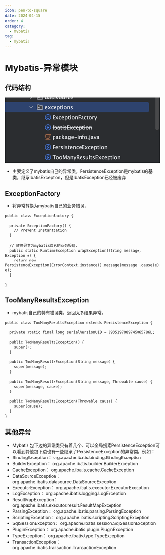 ```yaml
---
icon: pen-to-square
date: 2024-04-15
order: 4
category:
  - mybatis
tag:
  - mybatis
---
```

# Mybatis-异常模块

## 代码结构

![image-20240415213702096](images/image-20240415213702096.png)

- 主要定义了mybatis自己的异常类，PersistenceException是mybatis的基类，继承IbatisException，但是IbatisException已经被废弃

##  ExceptionFactory

- 将异常转换为mybatis自己的业务错误，

```
public class ExceptionFactory {

  private ExceptionFactory() {
    // Prevent Instantiation
  }

  // 转换异常为mybatis自己的业务报错，
  public static RuntimeException wrapException(String message, Exception e) {
    return new PersistenceException(ErrorContext.instance().message(message).cause(e).toString(), e);
  }

}
```

##  TooManyResultsException

- mybatis自己的特有错误类，返回太多结果异常。

```
public class TooManyResultsException extends PersistenceException {

  private static final long serialVersionUID = 8935197089745865786L;

  public TooManyResultsException() {
    super();
  }

  public TooManyResultsException(String message) {
    super(message);
  }

  public TooManyResultsException(String message, Throwable cause) {
    super(message, cause);
  }

  public TooManyResultsException(Throwable cause) {
    super(cause);
  }
}
```

## 其他异常

- Mybatis 包下边的异常类只有着几个，可以全局搜索PersistenceException可以看到其他包下边也有一些继承了PersistenceException的异常类，例如：
-  BindingException： org.apache.ibatis.binding.BindingException
-  BuilderException： org.apache.ibatis.builder.BuilderException
-  CacheException： org.apache.ibatis.cache.CacheException
-  DataSourceException： org.apache.ibatis.datasource.DataSourceException
-  ExecutorException： org.apache.ibatis.executor.ExecutorException
-  LogException： org.apache.ibatis.logging.LogException
-  ResultMapException： org.apache.ibatis.executor.result.ResultMapException
-  ParsingException： org.apache.ibatis.parsing.ParsingException
-  ScriptingException： org.apache.ibatis.scripting.ScriptingException
-  SqlSessionException： org.apache.ibatis.session.SqlSessionException
-   PluginException： org.apache.ibatis.plugin.PluginException
-  TypeException： org.apache.ibatis.type.TypeException
-  TransactionException： org.apache.ibatis.transaction.TransactionException
